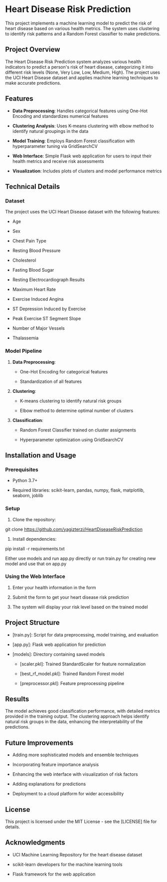 Heart Disease Risk Prediction
=============================

This project implements a machine learning model to predict the risk of heart disease based on various health metrics. The system uses clustering to identify risk patterns and a Random Forest classifier to make predictions.

Project Overview
----------------

The Heart Disease Risk Prediction system analyzes various health indicators to predict a person's risk of heart disease, categorizing it into different risk levels (None, Very Low, Low, Medium, High). The project uses the UCI Heart Disease dataset and applies machine learning techniques to make accurate predictions.

Features
--------

*   **Data Preprocessing**: Handles categorical features using One-Hot Encoding and standardizes numerical features
    
*   **Clustering Analysis**: Uses K-means clustering with elbow method to identify natural groupings in the data
    
*   **Model Training**: Employs Random Forest classification with hyperparameter tuning via GridSearchCV
    
*   **Web Interface**: Simple Flask web application for users to input their health metrics and receive risk assessments
    
*   **Visualization**: Includes plots of clusters and model performance metrics
    

Technical Details
-----------------

### Dataset

The project uses the UCI Heart Disease dataset with the following features:

*   Age
    
*   Sex
    
*   Chest Pain Type
    
*   Resting Blood Pressure
    
*   Cholesterol
    
*   Fasting Blood Sugar
    
*   Resting Electrocardiograph Results
    
*   Maximum Heart Rate
    
*   Exercise Induced Angina
    
*   ST Depression Induced by Exercise
    
*   Peak Exercise ST Segment Slope
    
*   Number of Major Vessels
    
*   Thalassemia
    

### Model Pipeline

1.  **Data Preprocessing**:
    
    *   One-Hot Encoding for categorical features
        
    *   Standardization of all features
        
2.  **Clustering**:
    
    *   K-means clustering to identify natural risk groups
        
    *   Elbow method to determine optimal number of clusters
        
3.  **Classification**:
    
    *   Random Forest Classifier trained on cluster assignments
        
    *   Hyperparameter optimization using GridSearchCV
        

Installation and Usage
----------------------

### Prerequisites

*   Python 3.7+
    
*   Required libraries: scikit-learn, pandas, numpy, flask, matplotlib, seaborn, joblib
    

### Setup

1.  Clone the repository:
    

git clone https://github.com/yagizterzi/HeartDiseaseRiskPrediction

1.  Install dependencies:
    

pip install -r requirements.txt

Either use models and run app.py directly or run train.py for creating new model and use that on app.py
    

### Using the Web Interface

1.  Enter your health information in the form
    
2.  Submit the form to get your heart disease risk prediction
    
3.  The system will display your risk level based on the trained model
    

Project Structure
-----------------

*   [train.py]: Script for data preprocessing, model training, and evaluation
    
*   [app.py]: Flask web application for prediction
    
*   [models]: Directory containing saved models
    
    *   [scaler.pkl]: Trained StandardScaler for feature normalization
        
    *   [best\_rf\_model.pkl]: Trained Random Forest model
        
    *   [preprocessor.pkl]: Feature preprocessing pipeline
        

Results
-------

The model achieves good classification performance, with detailed metrics provided in the training output. The clustering approach helps identify natural risk groups in the data, enhancing the interpretability of the predictions.

Future Improvements
-------------------

*   Adding more sophisticated models and ensemble techniques
    
*   Incorporating feature importance analysis
    
*   Enhancing the web interface with visualization of risk factors
    
*   Adding explanations for predictions
    
*   Deployment to a cloud platform for wider accessibility
    

License
-------

This project is licensed under the MIT License - see the [LICENSE] file for details.

Acknowledgments
---------------

*   UCI Machine Learning Repository for the heart disease dataset
    
*   scikit-learn developers for the machine learning tools
    
*   Flask framework for the web application
